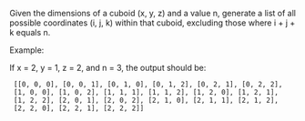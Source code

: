 Given the dimensions of a cuboid (x, y, z) and a value n, generate a list of all possible coordinates (i, j, k) within that cuboid, excluding those where i + j + k equals n.

Example:

If x = 2, y = 1, z = 2, and n = 3, the output should be:

```
 [[0, 0, 0], [0, 0, 1], [0, 1, 0], [0, 1, 2], [0, 2, 1], [0, 2, 2],
 [1, 0, 0], [1, 0, 2], [1, 1, 1], [1, 1, 2], [1, 2, 0], [1, 2, 1],
 [1, 2, 2], [2, 0, 1], [2, 0, 2], [2, 1, 0], [2, 1, 1], [2, 1, 2],
 [2, 2, 0], [2, 2, 1], [2, 2, 2]]
